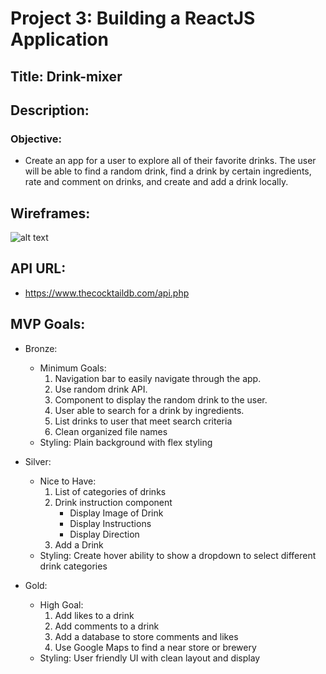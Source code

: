 # Project 3: Building a ReactJS Application

## Title: Drink-mixer

## Description: 

### Objective: 
* Create an app for a user to explore all of their favorite drinks.  The user will be able to find a random drink, find a drink by certain ingredients, rate and comment on drinks, and create and add a drink locally. 

## Wireframes:
![alt text]()

## API URL: 

* https://www.thecocktaildb.com/api.php

## MVP Goals:

* Bronze:
    * Minimum Goals:
        1. Navigation bar to easily navigate through the app. 
        2. Use random drink API.
        3. Component to display the random drink to the user.
        4. User able to search for a drink by ingredients.
        5. List drinks to user that meet search criteria
        6. Clean organized file names
    * Styling: Plain background with flex styling

* Silver:
    * Nice to Have:
        1. List of categories of drinks
        2. Drink instruction component
            * Display Image of Drink
            * Display Instructions
            * Display Direction
        3. Add a Drink
    * Styling: Create hover ability to show a dropdown to select different drink categories

* Gold:
    * High Goal:
        1. Add likes to a drink
        2. Add comments to a drink
        3. Add a database to store comments and likes
        4. Use Google Maps to find a near store or brewery
    * Styling: User friendly UI with clean layout and display

